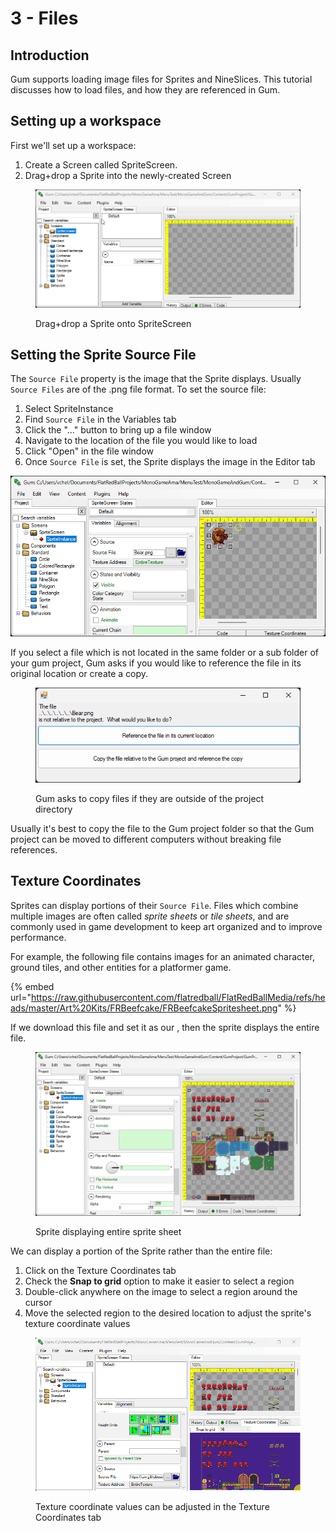 # 3 - Files

## Introduction

Gum supports loading image files for Sprites and NineSlices. This tutorial discusses how to load files, and how they are referenced in Gum.

## Setting up a workspace

First we'll set up a workspace:

1. Create a Screen called SpriteScreen.
2. Drag+drop a Sprite into the newly-created Screen

<figure><img src="../../../.gitbook/assets/14_05 31 43.gif" alt=""><figcaption><p>Drag+drop a Sprite onto SpriteScreen</p></figcaption></figure>

## Setting the Sprite Source File

The `Source File` property is the image that the Sprite displays. Usually `Source Files` are of the .png file format. To set the source file:

1. Select  SpriteInstance
2. Find `Source File` in the Variables tab
3. Click the "..." button to bring up a file window
4. Navigate to the location of the file you would like to load
5. Click "Open" in the file window
6. Once `Source File` is set, the Sprite displays the image in the Editor tab

![SpriteInstance displaying a bear Source File](<../../../.gitbook/assets/14_05 46 12.png>)

If you select a file which is not located in the same folder or a sub folder of your gum project, Gum asks if you would like to reference the file in its original location or create a copy.&#x20;

<figure><img src="../../../.gitbook/assets/14_05 42 46.png" alt=""><figcaption><p>Gum asks to copy files if they are outside of the project directory</p></figcaption></figure>

Usually it's best to copy the file to the Gum project folder so that the Gum project can be moved to different computers without breaking file references.

## Texture Coordinates

Sprites can display portions of their `Source File`. Files which combine multiple images are often called _sprite sheets_ or _tile sheets_, and are commonly used in game development to keep art organized and to improve performance.

For example, the following file contains images for an animated character, ground tiles, and other entities for a platformer game.

{% embed url="https://raw.githubusercontent.com/flatredball/FlatRedBallMedia/refs/heads/master/Art%20Kits/FRBeefcake/FRBeefcakeSpritesheet.png" %}

If we download this file and set it as our , then the sprite displays the entire file.

<figure><img src="../../../.gitbook/assets/14_05 52 53 (1).png" alt=""><figcaption><p>Sprite displaying entire sprite sheet</p></figcaption></figure>

We can display a portion of the Sprite rather than the entire file:

1. Click on the Texture Coordinates tab
2. Check the **Snap to grid** option to make it easier to select a region
3. Double-click anywhere on the image to select a region around the cursor
4. Move the selected region to the desired location to adjust the sprite's texture coordinate values

<figure><img src="../../../.gitbook/assets/14_06 06 03.gif" alt=""><figcaption><p>Texture coordinate values can be adjusted in the Texture Coordinates tab</p></figcaption></figure>
